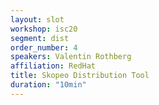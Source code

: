 ```yaml
---
layout: slot
workshop: isc20
segment: dist
order_number: 4
speakers: Valentin Rothberg
affiliation: RedHat
title: Skopeo Distribution Tool
duration: "10min"
---
```

